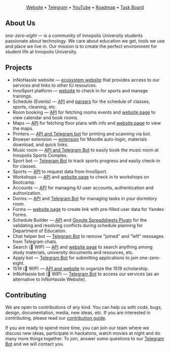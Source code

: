 <p align="center">
  <a href="https://innohassle.ru">Website</a> •
  <a href="https://t.me/one_zero_eight">Telegram</a> •
  <a href="https://www.youtube.com/@one-zero-eight">YouTube</a> •
  <a href="https://github.com/orgs/one-zero-eight/projects/11/views/1">Roadmap</a> •
  <a href="https://github.com/orgs/one-zero-eight/projects/4/views/8">Task Board</a>
</p>

## About Us

_one-zero-eight_ — is a community of Innopolis University students passionate about technology. We care about education we get, tools we use and place we live in.
Our mission is to create the perfect environment for student life at Innopolis University.

## Projects

- InNoHassle website — [ecosystem website](https://github.com/one-zero-eight/website) that provides access to our services and links to other IU resources.
- InnoSport platform — [website](https://github.com/one-zero-eight/sport) to check in for sports and manage trainings.
- Schedule (Events) — [API](https://github.com/one-zero-eight/events) and [parsers](https://github.com/one-zero-eight/parsers) for the schedule of classes, sports, cleaning, etc.
- Room booking — [API](https://github.com/one-zero-eight/room-booking) for fetching rooms events and [website page](https://github.com/one-zero-eight/website) to view calendar and book rooms.
- Maps — [API](https://github.com/one-zero-eight/maps) for fetching floor plans with info and [website page](https://github.com/one-zero-eight/website) to view the maps.
- Printers — [API and Telegram bot](https://github.com/one-zero-eight/printers) for printing and scanning via bot.
- Browser extension — [extension](https://github.com/one-zero-eight/browser-extension) for Moodle auto-login, materials download, and quick links.
- Music room — [API and Telegram Bot](https://github.com/one-zero-eight/music-room) to easily book the music room at Innopolis Sports Complex.
- Sport bot — [Telegram Bot](https://github.com/one-zero-eight/sport-bot) to track sports progress and easily check-in for classes.
- Sports — [API](https://github.com/one-zero-eight/sports) to request data from InnoSport.
- Workshops — [API](https://github.com/one-zero-eight/workshops) and [website page](https://github.com/one-zero-eight/website) to check in to workshops on Bootcamp.
- Accounts — [API](https://github.com/one-zero-eight/accounts) for managing IU user accounts, authentication and authorization.
- Dorms — [API](https://github.com/one-zero-eight/rooms) and [Telegram Bot](https://github.com/one-zero-eight/rooms-bot) for managing tasks in your dormitory room.
- Forms — [website page](https://github.com/one-zero-eight/website) to create link with pre-filled user data for Yandex Forms.
- Schedule Builder — [API](https://github.com/one-zero-eight/schedule-builder-backend) and [Google Spreadsheets Plugin](https://github.com/one-zero-eight/schedule-builder-frontend) for the validating and resolving conflicts during schedule planning for Department of Education.
- Chat helper bot — [Telegram Bot](https://github.com/one-zero-eight/chat-helper) to remove "joined" and "left" messages from Telegram chats.
- Search (🚧 WIP) — [API](https://github.com/one-zero-eight/search) and [website page](https://github.com/one-zero-eight/website) to search anything among study materials, university documents and resources, etc.
- Apply bot — [Telegram Bot](https://github.com/one-zero-eight/apply-bot) for submitting applications to join one-zero-eight.
- 1519 (🚧 WIP) — [API and website](https://github.com/one-zero-eight/1519) to organize the 1519 scholarship.
- InNoHassle bot (🚧 WIP) — [Telegram Bot](https://github.com/one-zero-eight/innohassle-bot) to access our services (as an alternative to InNoHassle Website).

## Contributing

We are open to contributions of any kind.
You can help us with code, bugs, design, documentation, media, new ideas, etc.
If you are interested in contributing, please read our [contribution guide](https://github.com/one-zero-eight/.github/blob/main/CONTRIBUTING.md).

If you are ready to spend more time, you can join our team where we discuss new ideas, participate in hackatons, watch movies at night and do many more things together.
To join, answer some questions to our [Telegram Bot](https://t.me/one_zero_eight_bot) and we will contact you.
